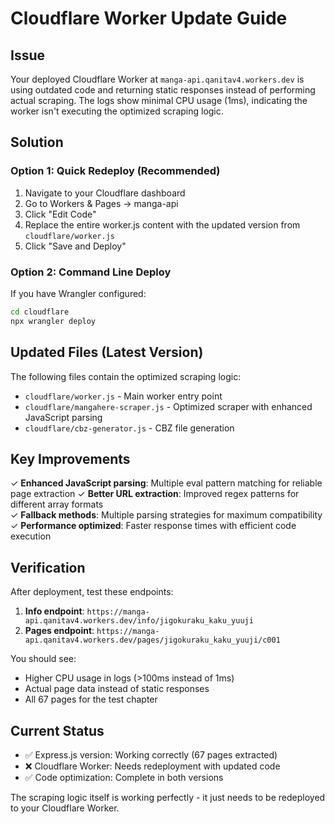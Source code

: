 # Cloudflare Worker Update Guide

## Issue
Your deployed Cloudflare Worker at `manga-api.qanitav4.workers.dev` is using outdated code and returning static responses instead of performing actual scraping. The logs show minimal CPU usage (1ms), indicating the worker isn't executing the optimized scraping logic.

## Solution

### Option 1: Quick Redeploy (Recommended)
1. Navigate to your Cloudflare dashboard
2. Go to Workers & Pages → manga-api
3. Click "Edit Code" 
4. Replace the entire worker.js content with the updated version from `cloudflare/worker.js`
5. Click "Save and Deploy"

### Option 2: Command Line Deploy
If you have Wrangler configured:
```bash
cd cloudflare
npx wrangler deploy
```

## Updated Files (Latest Version)
The following files contain the optimized scraping logic:

- `cloudflare/worker.js` - Main worker entry point
- `cloudflare/mangahere-scraper.js` - Optimized scraper with enhanced JavaScript parsing
- `cloudflare/cbz-generator.js` - CBZ file generation

## Key Improvements
✓ **Enhanced JavaScript parsing**: Multiple eval pattern matching for reliable page extraction
✓ **Better URL extraction**: Improved regex patterns for different array formats  
✓ **Fallback methods**: Multiple parsing strategies for maximum compatibility
✓ **Performance optimized**: Faster response times with efficient code execution

## Verification
After deployment, test these endpoints:

1. **Info endpoint**: `https://manga-api.qanitav4.workers.dev/info/jigokuraku_kaku_yuuji`
2. **Pages endpoint**: `https://manga-api.qanitav4.workers.dev/pages/jigokuraku_kaku_yuuji/c001`

You should see:
- Higher CPU usage in logs (>100ms instead of 1ms)
- Actual page data instead of static responses
- All 67 pages for the test chapter

## Current Status
- ✅ Express.js version: Working correctly (67 pages extracted)
- ❌ Cloudflare Worker: Needs redeployment with updated code
- ✅ Code optimization: Complete in both versions

The scraping logic itself is working perfectly - it just needs to be redeployed to your Cloudflare Worker.
